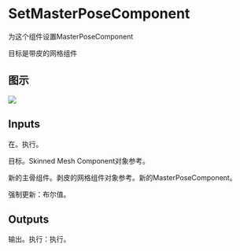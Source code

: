 # SetMasterPoseComponent

为这个组件设置MasterPoseComponent

目标是带皮的网格组件

## 图示

![]($-20221218-18270025.png)

## Inputs

在。执行。

目标。Skinned Mesh Component对象参考。

新的主骨组件。剥皮的网格组件对象参考。新的MasterPoseComponent。

强制更新：布尔值。 

## Outputs

输出。执行：执行。
